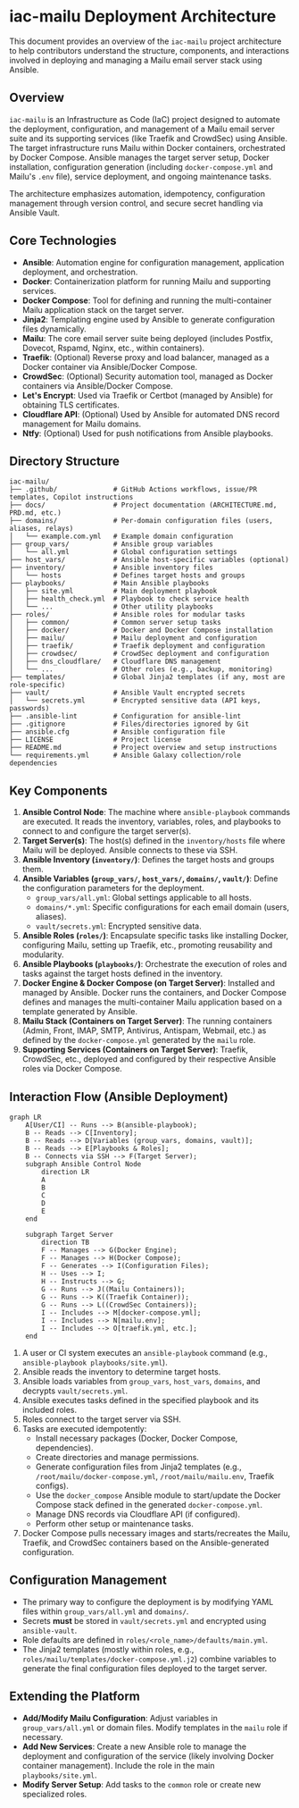 # iac-mailu Deployment Architecture

This document provides an overview of the `iac-mailu` project architecture to help contributors understand the structure, components, and interactions involved in deploying and managing a Mailu email server stack using Ansible.

## Overview

`iac-mailu` is an Infrastructure as Code (IaC) project designed to automate the deployment, configuration, and management of a Mailu email server suite and its supporting services (like Traefik and CrowdSec) using Ansible. The target infrastructure runs Mailu within Docker containers, orchestrated by Docker Compose. Ansible manages the target server setup, Docker installation, configuration generation (including `docker-compose.yml` and Mailu's `.env` file), service deployment, and ongoing maintenance tasks.

The architecture emphasizes automation, idempotency, configuration management through version control, and secure secret handling via Ansible Vault.

## Core Technologies

-   **Ansible**: Automation engine for configuration management, application deployment, and orchestration.
-   **Docker**: Containerization platform for running Mailu and supporting services.
-   **Docker Compose**: Tool for defining and running the multi-container Mailu application stack on the target server.
-   **Jinja2**: Templating engine used by Ansible to generate configuration files dynamically.
-   **Mailu**: The core email server suite being deployed (includes Postfix, Dovecot, Rspamd, Nginx, etc., within containers).
-   **Traefik**: (Optional) Reverse proxy and load balancer, managed as a Docker container via Ansible/Docker Compose.
-   **CrowdSec**: (Optional) Security automation tool, managed as Docker containers via Ansible/Docker Compose.
-   **Let's Encrypt**: Used via Traefik or Certbot (managed by Ansible) for obtaining TLS certificates.
-   **Cloudflare API**: (Optional) Used by Ansible for automated DNS record management for Mailu domains.
-   **Ntfy**: (Optional) Used for push notifications from Ansible playbooks.

## Directory Structure

```
iac-mailu/
├── .github/              # GitHub Actions workflows, issue/PR templates, Copilot instructions
├── docs/                 # Project documentation (ARCHITECTURE.md, PRD.md, etc.)
├── domains/              # Per-domain configuration files (users, aliases, relays)
│   └── example.com.yml   # Example domain configuration
├── group_vars/           # Ansible group variables
│   └── all.yml           # Global configuration settings
├── host_vars/            # Ansible host-specific variables (optional)
├── inventory/            # Ansible inventory files
│   └── hosts             # Defines target hosts and groups
├── playbooks/            # Main Ansible playbooks
│   ├── site.yml          # Main deployment playbook
│   ├── health_check.yml  # Playbook to check service health
│   └── ...               # Other utility playbooks
├── roles/                # Ansible roles for modular tasks
│   ├── common/           # Common server setup tasks
│   ├── docker/           # Docker and Docker Compose installation
│   ├── mailu/            # Mailu deployment and configuration
│   ├── traefik/          # Traefik deployment and configuration
│   ├── crowdsec/         # CrowdSec deployment and configuration
│   ├── dns_cloudflare/   # Cloudflare DNS management
│   └── ...               # Other roles (e.g., backup, monitoring)
├── templates/            # Global Jinja2 templates (if any, most are role-specific)
├── vault/                # Ansible Vault encrypted secrets
│   └── secrets.yml       # Encrypted sensitive data (API keys, passwords)
├── .ansible-lint         # Configuration for ansible-lint
├── .gitignore            # Files/directories ignored by Git
├── ansible.cfg           # Ansible configuration file
├── LICENSE               # Project license
├── README.md             # Project overview and setup instructions
└── requirements.yml      # Ansible Galaxy collection/role dependencies
```

## Key Components

1.  **Ansible Control Node**: The machine where `ansible-playbook` commands are executed. It reads the inventory, variables, roles, and playbooks to connect to and configure the target server(s).
2.  **Target Server(s)**: The host(s) defined in the `inventory/hosts` file where Mailu will be deployed. Ansible connects to these via SSH.
3.  **Ansible Inventory (`inventory/`)**: Defines the target hosts and groups them.
4.  **Ansible Variables (`group_vars/`, `host_vars/`, `domains/`, `vault/`)**: Define the configuration parameters for the deployment.
    *   `group_vars/all.yml`: Global settings applicable to all hosts.
    *   `domains/*.yml`: Specific configurations for each email domain (users, aliases).
    *   `vault/secrets.yml`: Encrypted sensitive data.
5.  **Ansible Roles (`roles/`)**: Encapsulate specific tasks like installing Docker, configuring Mailu, setting up Traefik, etc., promoting reusability and modularity.
6.  **Ansible Playbooks (`playbooks/`)**: Orchestrate the execution of roles and tasks against the target hosts defined in the inventory.
7.  **Docker Engine & Docker Compose (on Target Server)**: Installed and managed by Ansible. Docker runs the containers, and Docker Compose defines and manages the multi-container Mailu application based on a template generated by Ansible.
8.  **Mailu Stack (Containers on Target Server)**: The running containers (Admin, Front, IMAP, SMTP, Antivirus, Antispam, Webmail, etc.) as defined by the `docker-compose.yml` generated by the `mailu` role.
9.  **Supporting Services (Containers on Target Server)**: Traefik, CrowdSec, etc., deployed and configured by their respective Ansible roles via Docker Compose.

## Interaction Flow (Ansible Deployment)

```mermaid
graph LR
    A[User/CI] -- Runs --> B(ansible-playbook);
    B -- Reads --> C[Inventory];
    B -- Reads --> D[Variables (group_vars, domains, vault)];
    B -- Reads --> E[Playbooks & Roles];
    B -- Connects via SSH --> F(Target Server);
    subgraph Ansible Control Node
        direction LR
        A
        B
        C
        D
        E
    end

    subgraph Target Server
        direction TB
        F -- Manages --> G(Docker Engine);
        F -- Manages --> H(Docker Compose);
        F -- Generates --> I(Configuration Files);
        H -- Uses --> I;
        H -- Instructs --> G;
        G -- Runs --> J((Mailu Containers));
        G -- Runs --> K((Traefik Container));
        G -- Runs --> L((CrowdSec Containers));
        I -- Includes --> M[docker-compose.yml];
        I -- Includes --> N[mailu.env];
        I -- Includes --> O[traefik.yml, etc.];
    end

```

1.  A user or CI system executes an `ansible-playbook` command (e.g., `ansible-playbook playbooks/site.yml`).
2.  Ansible reads the inventory to determine target hosts.
3.  Ansible loads variables from `group_vars`, `host_vars`, `domains`, and decrypts `vault/secrets.yml`.
4.  Ansible executes tasks defined in the specified playbook and its included roles.
5.  Roles connect to the target server via SSH.
6.  Tasks are executed idempotently:
    *   Install necessary packages (Docker, Docker Compose, dependencies).
    *   Create directories and manage permissions.
    *   Generate configuration files from Jinja2 templates (e.g., `/root/mailu/docker-compose.yml`, `/root/mailu/mailu.env`, Traefik configs).
    *   Use the `docker_compose` Ansible module to start/update the Docker Compose stack defined in the generated `docker-compose.yml`.
    *   Manage DNS records via Cloudflare API (if configured).
    *   Perform other setup or maintenance tasks.
7.  Docker Compose pulls necessary images and starts/recreates the Mailu, Traefik, and CrowdSec containers based on the Ansible-generated configuration.

## Configuration Management

-   The primary way to configure the deployment is by modifying YAML files within `group_vars/all.yml` and `domains/`.
-   Secrets **must** be stored in `vault/secrets.yml` and encrypted using `ansible-vault`.
-   Role defaults are defined in `roles/<role_name>/defaults/main.yml`.
-   The Jinja2 templates (mostly within roles, e.g., `roles/mailu/templates/docker-compose.yml.j2`) combine variables to generate the final configuration files deployed to the target server.

## Extending the Platform

-   **Add/Modify Mailu Configuration**: Adjust variables in `group_vars/all.yml` or domain files. Modify templates in the `mailu` role if necessary.
-   **Add New Services**: Create a new Ansible role to manage the deployment and configuration of the service (likely involving Docker container management). Include the role in the main `playbooks/site.yml`.
-   **Modify Server Setup**: Add tasks to the `common` role or create new specialized roles.